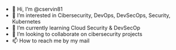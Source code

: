 - 👋 Hi, I’m @cservin81
- 👀 I’m interested in Cibersecurity, DevOps, DevSecOps, Security, Kubernetes
- 🌱 I’m currently learning Cloud Security & DevSecOp
- 💞️ I’m looking to collaborate on cibersecurity projects
- 📫 How to reach me by my mail

<!---
cservin81/cservin81 is a ✨ special ✨ repository because its `README.md` (this file) appears on your GitHub profile.
You can click the Preview link to take a look at your changes.
--->
